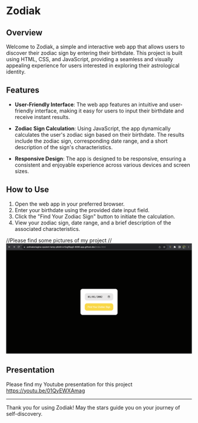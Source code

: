 # Zodiak 

## Overview

Welcome to Zodiak, a simple and interactive web app that allows users to discover their zodiac sign by entering their birthdate. This project is built using HTML, CSS, and JavaScript, providing a seamless and visually appealing experience for users interested in exploring their astrological identity.

## Features

- **User-Friendly Interface**: The web app features an intuitive and user-friendly interface, making it easy for users to input their birthdate and receive instant results.

- **Zodiac Sign Calculation**: Using JavaScript, the app dynamically calculates the user's zodiac sign based on their birthdate. The results include the zodiac sign, corresponding date range, and a short description of the sign's characteristics.

- **Responsive Design**: The app is designed to be responsive, ensuring a consistent and enjoyable experience across various devices and screen sizes.

## How to Use

1. Open the web app in your preferred browser.
2. Enter your birthdate using the provided date input field.
3. Click the "Find Your Zodiac Sign" button to initiate the calculation.
4. View your zodiac sign, date range, and a brief description of the associated characteristics.

//Please find some pictures of my project
//![index](https://github.com/PolinaKoriagina/Zodiak/blob/main/images/index.png)


## Presentation

Please find my Youtube presentation for this project https://youtu.be/01QyEWXAmag


---

Thank you for using Zodiak! May the stars guide you on your journey of self-discovery.

